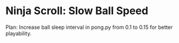 # Ninja Scroll: Slow Ball Speed

Plan: Increase ball sleep interval in pong.py from 0.1 to 0.15 for better playability.
